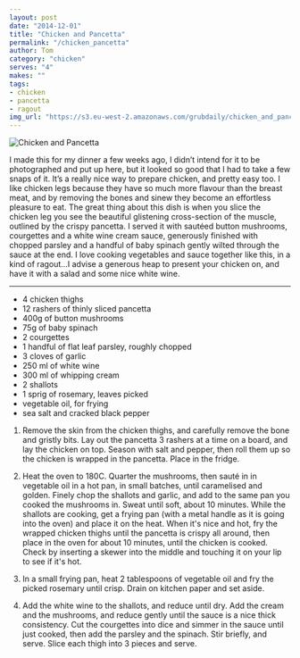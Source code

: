 ```yaml
---
layout: post
date: "2014-12-01"
title: "Chicken and Pancetta"
permalink: "/chicken_pancetta"
author: Tom
category: "chicken"
serves: "4"
makes: ""
tags:
- chicken
- pancetta
- ragout
img_url: "https://s3.eu-west-2.amazonaws.com/grubdaily/chicken_and_pancetta.jpg"
---
```

<img src="https://s3.eu-west-2.amazonaws.com/grubdaily/chicken_and_pancetta.jpg" alt="Chicken and Pancetta" />

I made this for my dinner a few weeks ago, I didn’t intend for it to be photographed and put up here, but it looked so good that I had to take a few snaps of it. It’s a really nice way to prepare chicken, and pretty easy too. I like chicken legs because they have so much more flavour than the breast meat, and by removing the bones and sinew they become an effortless pleasure to eat. The great thing about this dish is when you slice the chicken leg you see the beautiful glistening cross-section of the muscle, outlined by the crispy pancetta. I served it with sautéed button mushrooms, courgettes and a white wine cream sauce, generously finished with chopped parsley and a handful of baby spinach gently wilted through the sauce at the end. I love cooking vegetables and sauce together like this, in a kind of ragout…I advise a generous heap to present your chicken on, and have it with a salad and some nice white wine.

---
* 4 chicken thighs
* 12 rashers of thinly sliced pancetta
* 400g of button mushrooms
* 75g of baby spinach
* 2 courgettes
* 1 handful of flat leaf parsley, roughly chopped
* 3 cloves of garlic
* 250 ml  of white wine
* 300 ml  of whipping cream
* 2 shallots
* 1 sprig of rosemary, leaves picked
* vegetable oil, for frying
* sea salt and cracked black pepper

1. Remove the skin from the chicken thighs, and carefully remove the bone and gristly bits. Lay out the pancetta 3 rashers at a time on a board, and lay the chicken on top. Season with salt and pepper, then roll them up so the chicken is wrapped in the pancetta. Place in the fridge.

2. Heat the oven to 180C. Quarter the mushrooms, then sauté in in vegetable oil in a hot pan, in small batches, until caramelised and golden. Finely chop the shallots and garlic, and add to the same pan you cooked the mushrooms in. Sweat until soft, about 10 minutes. While the shallots are cooking, get a frying pan (with a metal handle as it is going into the oven) and place it on the heat. When it's nice and hot, fry the wrapped chicken thighs until the pancetta is crispy all around, then place in the oven for about 10 minutes, until the chicken is cooked. Check by inserting a skewer into the middle and touching it on your lip to see if it's hot.

3. In a small frying pan, heat 2 tablespoons of vegetable oil and fry the picked rosemary until crisp. Drain on kitchen paper and set aside.

4. Add the white wine to the shallots, and reduce until dry. Add the cream and the mushrooms, and reduce gently until the sauce is a nice thick consistency. Cut the courgettes into dice and simmer in the sauce until just cooked, then add the parsley and the spinach. Stir briefly, and serve. Slice each thigh into 3 pieces and serve.

